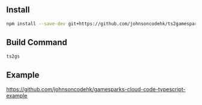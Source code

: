 ## Install
```bash
npm install --save-dev git+https://github.com/johnsoncodehk/ts2gamesparks.git
```

## Build Command
```bash
ts2gs
```

## Example
https://github.com/johnsoncodehk/gamesparks-cloud-code-typescript-example
